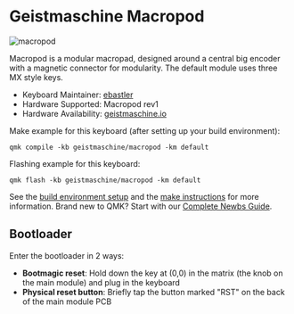 # Geistmaschine Macropod

![macropod](https://i.imgur.com/lAsCslA.png)

Macropod is a modular macropad, designed around a central big encoder with a magnetic connector for modularity. The default module uses three MX style keys.
* Keyboard Maintainer: [ebastler](https://github.com/ebastler)
* Hardware Supported: Macropod rev1
* Hardware Availability: [geistmaschine.io](https://geistmaschine.io/)

Make example for this keyboard (after setting up your build environment):

    qmk compile -kb geistmaschine/macropod -km default

Flashing example for this keyboard:

    qmk flash -kb geistmaschine/macropod -km default

See the [build environment setup](https://docs.qmk.fm/#/getting_started_build_tools) and the [make instructions](https://docs.qmk.fm/#/getting_started_make_guide) for more information. Brand new to QMK? Start with our [Complete Newbs Guide](https://docs.qmk.fm/#/newbs).

## Bootloader

Enter the bootloader in 2 ways:

* **Bootmagic reset**: Hold down the key at (0,0) in the matrix (the knob on the main module) and plug in the keyboard
* **Physical reset button**: Briefly tap the button marked "RST" on the back of the main module PCB
